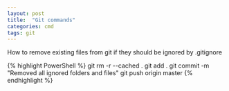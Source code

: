 ```yaml
---
layout: post
title:  "Git commands"
categories: cmd
tags: git
---
```


How to remove existing files from git if they should be ignored by .gitignore

{% highlight PowerShell %}
git rm -r --cached .
git add .
git commit -m "Removed all ignored folders and files"
git push origin master
{% endhighlight %}
